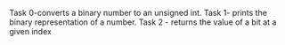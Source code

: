 Task 0-converts a binary number to an unsigned int.
Task 1- prints the binary representation of a number.
Task 2 - returns the value of a bit at a given index